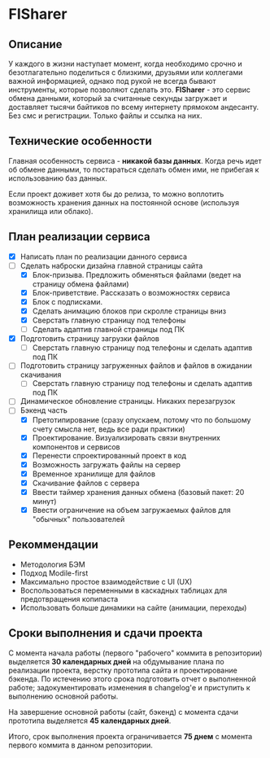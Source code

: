 # FISharer

## Описание

У каждого в жизни наступает момент, когда необходимо срочно и безотлагательно поделиться с близкими, друзьями или коллегами важной информацией, однако под рукой не всегда бывают инструменты, которые позволяют сделать это. **FISharer** - это сервис обмена данными, который за считанные секунды загружает и доставляет тысячи байтиков по всему интернету прямоком андесанту. Без смс и регистрации. Только файлы и ссылка на них.

## Технические особенности

Главная особенность сервиса - **никакой базы данных**. Когда речь идет об обмене данными, то постараться сделать обмен ими, не прибегая к использованию баз данных. 

Если проект доживет хотя бы до релиза, то можно воплотить возможность хранения данных на постоянной основе (используя хранилища или облако).

## План реализации сервиса

- [X] Написать план по реализации данного сервиса
- [ ] Сделать наброски дизайна главной страницы сайта
  - [X] Блок-призыва. Предложить обменяться файлами (ведет на страницу обмена файлами)
  - [X] Блок-приветствие. Рассказать о возможностях сервиса
  - [X] Блок с подписками.
  - [X] Сделать анимацию блоков при скролле страницы вниз
  - [X] Сверстать главную страницу под телефоны
  - [ ] Сделать адаптив главной страницы под ПК
- [X] Подготовить страницу загрузки файлов
  - [ ] Сверстать главную страницу под телефоны и сделать адаптив под ПК
- [ ] Подготовить страницу загруженных файлов и файлов в ожидании скачивания
  - [ ] Сверстать главную страницу под телефоны и сделать адаптив под ПК
- [ ] Динамическое обновление страницы. Никаких перезагрузок
- [ ] Бэкенд часть
  - [x] Претотипирование (сразу опускаем, потому что по большому счету смысла нет, ведь все ради практики)
  - [X] Проектирование. Визуализировать связи внутренних компонентов и сервисов
  - [X] Перенести спроектированный проект в код
  - [X] Возможность загружать файлы на сервер
  - [X] Временное хранилище для файлов
  - [X] Скачивание файлов с сервера
  - [X] Ввести таймер хранения данных обмена (базовый пакет: 20 минут)
  - [X] Ввести ограничение на объем загружаемых файлов для "обычных" пользователей

## Рекоммендации

* Методология БЭМ
* Подход Modile-first
* Максимально простое взаимодействие с UI (UX)
* Воспользоваться переменными в каскадных таблицах для предотвращения копипаста
* Использовать больше динамики на сайте (анимации, переходы)

## Сроки выполнения и сдачи проекта

С момента начала работы (первого "рабочего" коммита в репозитории) выделяется **30 календарных дней** на обдумывание плана по реализации проекта, верстку прототипа сайта и проектирование бэкенда. По истечению этого срока подготовить отчет о выполненной работе; задокументировать изменения в changelog'е и приступить к выполнению основной работы. 

На завершение основной работы (сайт, бэкенд) с момента сдачи прототипа выделяется **45 календарных дней**. 

Итого, срок выполнения проекта ограничивается **75 днем** с момента первого коммита в данном репозитории.

